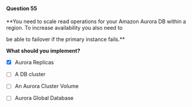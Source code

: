 #### Question  55


**You need to scale read operations for your Amazon Aurora DB within a region. To increase availability you also need to

be able to failover if the primary instance fails.**


**What should you implement?**


- [x] Aurora Replicas


- [ ] A DB cluster


- [ ] An Aurora Cluster Volume


- [ ] Aurora Global Database

